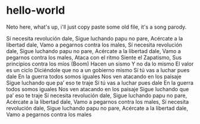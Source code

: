 # hello-world

Neto here, what's up, i'll just copy paste some old file, it's a song parody.

Sí necesita revolución dale,
Sigue luchando papu no pare,
Acércate a la libertad dale,
Vamo a pegarnos contra los males,
Sí necesita revolución dale,
Sigue luchando papu no pare,
Acércate a la libertad dale,
Vamo a pegarnos contra los males,
Ataca con el ritmo
Siente el Zapatismo,
Sus principios contra los míos (Boom)
Hacen un sismo
Y no da lo mismo
El valor es un ciclo 
Diciéndole que no a un gobierno mismo
Sí tú vas a luchar pues dale
En la guerra todos somos iguales
Nos ven atacando en los paisaje
Sigue luchando que pa’ eso te traje
 Sí tú vas a luchar pues dale
En la guerra todos somos iguales
Nos ven atacando en los paisaje
Sigue luchando que pa’ eso te traje
Sí necesita revolución dale,
Sigue luchando papu no pare,
Acércate a la libertad dale,
Vamo a pegarnos contra los males,
Sí necesita revolución dale,
Sigue luchando papu no pare,
Acércate a la libertad dale,
Vamo a pegarnos contra los males
